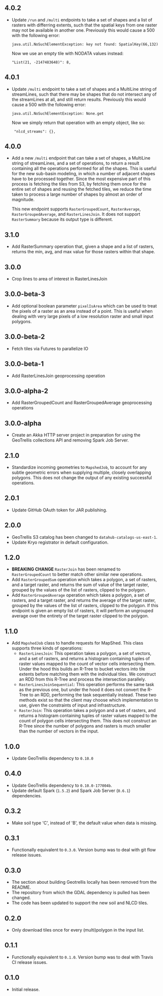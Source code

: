 ## 4.0.2

- Update `/run` and `/multi` endpoints to take a set of
  shapes and a list of rasters with differring extents,
  such that the spatial keys from one raster may not be
  available in another one. Previously this would cause
  a 500 with the following error:

      java.util.NoSuchElementException: key not found: SpatialKey(66,132)

  Now we use an empty tile with NODATA values instead:

      "List(21, -2147483648)": 8,

## 4.0.1

- Update `/multi` endpoint to take a set of shapes and a
  MultiLine string of streamLines, such that there may be
  shapes that do not intersect any of the streamLines at
  all, and still return results. Previously this would
  cause a 500 with the following error:

      java.util.NoSuchElementException: None.get

  Now we simply return that operation with an empty object,
  like so:

       "nlcd_streams": {},

## 4.0.0

- Add a new `/multi` endpoint that can take a set of shapes,
  a MultiLine string of streamLines, and a set of operations,
  to return a result containing all the operations performed
  for all the shapes. This is useful for the new sub-basin
  modeling, in which a number of adjacent shapes have to be
  processed together. Since the most expensive part of this
  process is fetching the tiles from S3, by fetching them
  once for the entire set of shapes and reusing the fetched
  tiles, we reduce the time taken to process a large number
  of shapes by almost an order of magnitude.

  This new endpoint supports `RasterGroupedCount`,
  `RasterAverage`, `RasterGroupedAverage`, and
  `RasterLinesJoin`. It does not support `RasterSummary`
  because its output type is different.

## 3.1.0

- Add RasterSummary operation that, given a shape and a list
  of rasters, returns the min, avg, and max value for those
  rasters within that shape.

## 3.0.0

- Crop lines to area of interest in RasterLinesJoin

## 3.0.0-beta-3

- Add optional boolean parameter `pixelIsArea` which can be used
  to treat the pixels of a raster as an area instead of a point.
  This is useful when dealing with very large pixels of a low
  resolution raster and small input polygons.

## 3.0.0-beta-2

- Fetch tiles via Futures to parallelize IO

## 3.0.0-beta-1

- Add RasterLinesJoin geoprocessing operation

## 3.0.0-alpha-2

- Add RasterGroupedCount and RasterGroupedAverage geoprocessing operations

## 3.0.0-alpha

- Create an Akka HTTP server project in preparation for using the GeoTrellis
collections API and removing Spark Job Server.

## 2.1.0

- Standardize incoming geometries to `MapshedJob`, to account for any subtle
  geometric errors when supplying multiple, closely overlapping polygons. This
  does not change the output of any existing successful operations.

## 2.0.1

- Update GitHub OAuth token for JAR publishing.

## 2.0.0

- GeoTrellis S3 catalog has been changed to `datahub-catalogs-us-east-1`.
- Update Kryo registrator in default configuration.

## 1.2.0

- **BREAKING CHANGE** `RasterJoin` has been renamed to `RasterGroupedCount` to
  better match other similar new operations.
- Add `RasterGroupedSum` operation which takes a polygon, a set of rasters, and
  a target raster, and returns the sum of value of the target raster, grouped
  by the values of the list of rasters, clipped to the polygon.
- Add `RasterGroupedAverage` operation which takes a polygon, a set of rasters,
  and a target raster, and returns the average of the target raster, grouped by
  the values of the list of rasters, clipped to the polygon. If this endpoint
  is given an empty list of rasters, it will perform an ungrouped average over
  the entirety of the target raster clipped to the polygon.

## 1.1.0

- Add `MapshedJob` class to handle requests for MapShed. This class supports
  three kinds of operations:
  - `RasterLinesJoin`: This operation takes a polygon, a set of vectors, and
    a set of rasters, and returns a histogram containing tuples of raster
    values mapped to the count of vector cells intersecting them. Under the
    hood this builds an R-Tree to bucket vectors into tile extents before
    matching them with the individual tiles. We construct an RDD from this
    R-Tree and process the intersection parallely.
  - `RasterLinesJoinSequential`: This operation performs the same task as the
    previous one, but under the hood it does not convert the R-Tree to an RDD,
    performing the task sequentially instead. These two methods exist so that
    the client may choose which implementation to use, given the constraints
    of input and infrastructure.
  - `RasterJoin`: This operation takes a polygon and a set of rasters, and
    returns a histogram containing tuples of raster values mapped to the count
    of polygon cells intersecting them. This does not construct an R-Tree since
    the number of polygons and rasters is much smaller than the number of
    vectors in the input.


## 1.0.0

- Update GeoTrellis dependency to `0.10.0`

## 0.4.0

- Update GeoTrellis dependency to `0.10.0-177004b`.
- Update default Spark (`1.5.2`) and Spark Job Server (`0.6.1`) dependencies.

## 0.3.2

- Make soil type 'C', instead of 'B', the default value when data is missing.

## 0.3.1

- Functionally equivalent to `0.3.0`. Version bump was to deal with
  git flow release issues.

## 0.3.0

- The section about building Geotrellis locally has been removed from the README.
- The repository from which the GDAL dependency is pulled has been changed.
- The code has been updated to support the new soil and NLCD tiles.

## 0.2.0

- Only download tiles once for every (multi)polygon in the input list.

## 0.1.1

- Functionally equivalent to `0.1.0`. Version bump was to deal with Travis CI
  release issues.

## 0.1.0

- Initial release.
